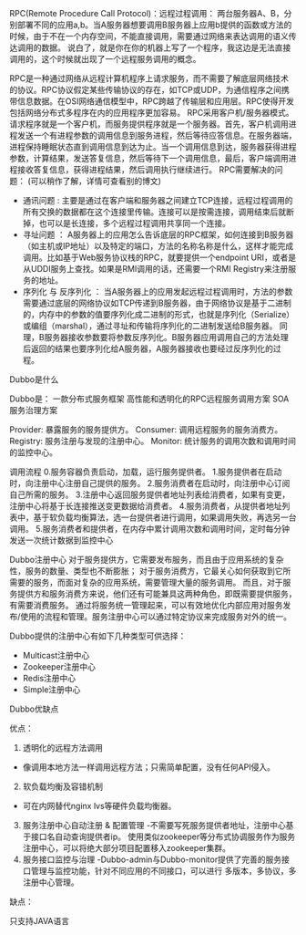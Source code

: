 RPC(Remote Procedure Call Protocol)：远程过程调用： 
两台服务器A、B，分别部署不同的应用a,b。当A服务器想要调用B服务器上应用b提供的函数或方法的时候，由于不在一个内存空间，不能直接调用，需要通过网络来表达调用的语义传达调用的数据。 
说白了，就是你在你的机器上写了一个程序，我这边是无法直接调用的，这个时候就出现了一个远程服务调用的概念。

RPC是一种通过网络从远程计算机程序上请求服务，而不需要了解底层网络技术的协议。RPC协议假定某些传输协议的存在，如TCP或UDP，为通信程序之间携带信息数据。在OSI网络通信模型中，RPC跨越了传输层和应用层。RPC使得开发包括网络分布式多程序在内的应用程序更加容易。 
RPC采用客户机/服务器模式。请求程序就是一个客户机，而服务提供程序就是一个服务器。首先，客户机调用进程发送一个有进程参数的调用信息到服务进程，然后等待应答信息。在服务器端，进程保持睡眠状态直到调用信息到达为止。当一个调用信息到达，服务器获得进程参数，计算结果，发送答复信息，然后等待下一个调用信息，最后，客户端调用进程接收答复信息，获得进程结果，然后调用执行继续进行。
RPC需要解决的问题： 
(可以稍作了解，详情可查看别的博文) 
* 通讯问题 : 主要是通过在客户端和服务器之间建立TCP连接，远程过程调用的所有交换的数据都在这个连接里传输。连接可以是按需连接，调用结束后就断掉，也可以是长连接，多个远程过程调用共享同一个连接。 
* 寻址问题 ： A服务器上的应用怎么告诉底层的RPC框架，如何连接到B服务器（如主机或IP地址）以及特定的端口，方法的名称名称是什么，这样才能完成调用。比如基于Web服务协议栈的RPC，就要提供一个endpoint URI，或者是从UDDI服务上查找。如果是RMI调用的话，还需要一个RMI Registry来注册服务的地址。 
* 序列化 与 反序列化 ： 当A服务器上的应用发起远程过程调用时，方法的参数需要通过底层的网络协议如TCP传递到B服务器，由于网络协议是基于二进制的，内存中的参数的值要序列化成二进制的形式，也就是序列化（Serialize）或编组（marshal），通过寻址和传输将序列化的二进制发送给B服务器。 
同理，B服务器接收参数要将参数反序列化。B服务器应用调用自己的方法处理后返回的结果也要序列化给A服务器，A服务器接收也要经过反序列化的过程。


Dubbo是什么

Dubbo是：
一款分布式服务框架
高性能和透明化的RPC远程服务调用方案
SOA服务治理方案

Provider: 暴露服务的服务提供方。 
Consumer: 调用远程服务的服务消费方。 
Registry: 服务注册与发现的注册中心。 
Monitor: 统计服务的调用次数和调用时间的监控中心。

调用流程 
0.服务容器负责启动，加载，运行服务提供者。 
1.服务提供者在启动时，向注册中心注册自己提供的服务。 
2.服务消费者在启动时，向注册中心订阅自己所需的服务。 
3.注册中心返回服务提供者地址列表给消费者，如果有变更，注册中心将基于长连接推送变更数据给消费者。 
4.服务消费者，从提供者地址列表中，基于软负载均衡算法，选一台提供者进行调用，如果调用失败，再选另一台调用。 
5.服务消费者和提供者，在内存中累计调用次数和调用时间，定时每分钟发送一次统计数据到监控中心

Dubbo注册中心
对于服务提供方，它需要发布服务，而且由于应用系统的复杂性，服务的数量、类型也不断膨胀； 
对于服务消费方，它最关心如何获取到它所需要的服务，而面对复杂的应用系统，需要管理大量的服务调用。 
而且，对于服务提供方和服务消费方来说，他们还有可能兼具这两种角色，即既需要提供服务，有需要消费服务。
通过将服务统一管理起来，可以有效地优化内部应用对服务发布/使用的流程和管理。服务注册中心可以通过特定协议来完成服务对外的统一。

Dubbo提供的注册中心有如下几种类型可供选择： 
* Multicast注册中心 
* Zookeeper注册中心 
* Redis注册中心 
* Simple注册中心

Dubbo优缺点

优点： 
1. 透明化的远程方法调用 
- 像调用本地方法一样调用远程方法；只需简单配置，没有任何API侵入。 
2. 软负载均衡及容错机制 
- 可在内网替代nginx lvs等硬件负载均衡器。 
3. 服务注册中心自动注册 & 配置管理 
-不需要写死服务提供者地址，注册中心基于接口名自动查询提供者ip。 
使用类似zookeeper等分布式协调服务作为服务注册中心，可以将绝大部分项目配置移入zookeeper集群。 
4. 服务接口监控与治理 
-Dubbo-admin与Dubbo-monitor提供了完善的服务接口管理与监控功能，针对不同应用的不同接口，可以进行 多版本，多协议，多注册中心管理。

缺点：

只支持JAVA语言






















